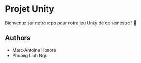 
# Projet Unity

Bienvenue sur notre repo pour notre jeu Unity de ce semestre ! 👋


## Authors

- Marc-Antoine Honoré
- Phuong Linh Ngo

